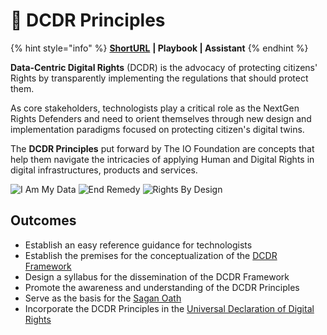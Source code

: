 # 🎯 DCDR Principles

{% hint style="info" %}
[**ShortURL**](https://tiof.click/DCDRPrinciples) **| Playbook | Assistant**
{% endhint %}

**Data-Centric Digital Rights** (DCDR) is the advocacy of protecting citizens' Rights by transparently implementing the regulations that should protect them.

As core stakeholders, technologists play a critical role as the NextGen Rights Defenders and need to orient themselves through new design and implementation paradigms focused on protecting citizen's digital twins.&#x20;

The **DCDR Principles** put forward by The IO Foundation are concepts that help them navigate the intricacies of applying Human and Digital Rights in digital infrastructures, products and services.

![I Am My Data](<../../.gitbook/assets/\[TIOF DCDR] Comms \[P] Principles PI Padded NT xXX v1.0 (1).svg>) ![End Remedy](<../../.gitbook/assets/\[TIOF DCDR] Comms \[P] Principles PII Padded NT XXX v1.0.svg>) ![Rights By Design](<../../.gitbook/assets/\[TIOF DCDR] Comms \[P] Principles PIII Padded NT XXX v1.0.svg>)

## Outcomes

* Establish an easy reference guidance for technologists
* Establish the premises for the conceptualization of the [DCDR Framework](https://tiof.click/DCDRFramework)
* Design a syllabus for the dissemination of the DCDR Framework
* Promote the awareness and understanding of the DCDR Principles
* Serve as the basis for the [Sagan Oath](https://tiof.click/DCDRSaganOath)
* Incorporate the DCDR Principles in the [Universal Declaration of Digital Rights](https://tiof.click/UDDRDocs)

